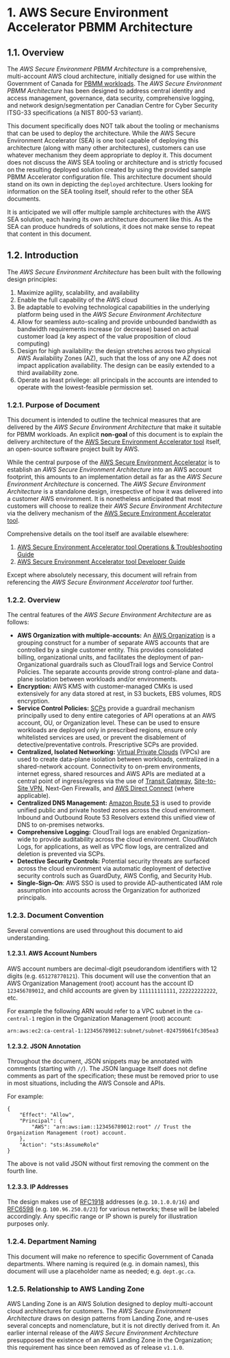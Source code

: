 # 1. AWS Secure Environment Accelerator PBMM Architecture

## 1.1. Overview

The _AWS Secure Environment PBMM Architecture_ is a comprehensive, multi-account AWS cloud architecture, initially designed for use within the Government of Canada for [PBMM workloads][pbmm]. The _AWS Secure Environment PBMM Architecture_ has been designed to address central identity and access management, governance, data security, comprehensive logging, and network design/segmentation per Canadian Centre for Cyber Security ITSG-33 specifications (a NIST 800-53 variant).

This document specifically does NOT talk about the tooling or mechanisms that can be used to deploy the architecture. While the AWS Secure Environment Accelerator (SEA) is one tool capable of deploying this architecture (along with many other architectures), customers can use whatever mechanism they deem appropriate to deploy it. This document does not discuss the AWS SEA tooling or architecture and is strictly focused on the resulting deployed solution created by using the provided sample PBMM Accelerator configuration file. This architecture document should stand on its own in depicting the `deployed` architecture. Users looking for information on the SEA tooling itself, should refer to the other SEA documents.

It is anticipated we will offer multiple sample architectures with the AWS SEA solution, each having its own architecture document like this. As the SEA can produce hundreds of solutions, it does not make sense to repeat that content in this document.

## 1.2. Introduction

The _AWS Secure Environment Architecture_ has been built with the following design principles:

1. Maximize agility, scalability, and availability
2. Enable the full capability of the AWS cloud
3. Be adaptable to evolving technological capabilities in the underlying platform being used in the _AWS Secure Environment Architecture_
4. Allow for seamless auto-scaling and provide unbounded bandwidth as bandwidth requirements increase (or decrease) based on actual customer load (a key aspect of the value proposition of cloud computing)
5. Design for high availability: the design stretches across two physical AWS Availability Zones (AZ), such that the loss of any one AZ does not impact application availability. The design can be easily extended to a third availability zone.
6. Operate as least privilege: all principals in the accounts are intended to operate with the lowest-feasible permission set.

### 1.2.1. Purpose of Document

This document is intended to outline the technical measures that are delivered by the _AWS Secure Environment Architecture_ that make it suitable for PBMM workloads. An explicit **non-goal** of this document is to explain the delivery architecture of the [AWS Secure Environment Accelerator tool][accel_tool] itself, an open-source software project built by AWS.

While the central purpose of the [AWS Secure Environment Accelerator][accel_tool] is to establish an _AWS Secure Environment Architecture_ into an AWS account footprint, this amounts to an implementation detail as far as the _AWS Secure Environment Architecture_ is concerned. The _AWS Secure Environment Architecture_ is a standalone design, irrespective of how it was delivered into a customer AWS environment. It is nonetheless anticipated that most customers will choose to realize their _AWS Secure Environment Architecture_ via the delivery mechanism of the [AWS Secure Environment Accelerator tool][accel_tool].

Comprehensive details on the tool itself are available elsewhere:

1. [AWS Secure Environment Accelerator tool Operations & Troubleshooting Guide][ops_guide]
2. [AWS Secure Environment Accelerator tool Developer Guide][dev_guide]

Except where absolutely necessary, this document will refrain from referencing the _AWS Secure Environment Accelerator tool_ further.

### 1.2.2. Overview

The central features of the _AWS Secure Environment Architecture_ are as follows:

-   **AWS Organization with multiple-accounts:** An [AWS Organization][aws_org] is a grouping construct for a number of separate AWS accounts that are controlled by a single customer entity. This provides consolidated billing, organizational units, and facilitates the deployment of pan-Organizational guardrails such as CloudTrail logs and Service Control Policies. The separate accounts provide strong control-plane and data-plane isolation between workloads and/or environments.
-   **Encryption:** AWS KMS with customer-managed CMKs is used extensively for any data stored at rest, in S3 buckets, EBS volumes, RDS encryption.
-   **Service Control Policies:** [SCPs][aws_scps] provide a guardrail mechanism principally used to deny entire categories of API operations at an AWS account, OU, or Organization level. These can be used to ensure workloads are deployed only in prescribed regions, ensure only whitelisted services are used, or prevent the disablement of detective/preventative controls. Prescriptive SCPs are provided.
-   **Centralized, Isolated Networking:** [Virtual Private Clouds][aws_vpc] (VPCs) are used to create data-plane isolation between workloads, centralized in a shared-network account. Connectivity to on-prem environments, internet egress, shared resources and AWS APIs are mediated at a central point of ingress/egress via the use of [Transit Gateway][aws_tgw], [Site-to-Site VPN][aws_vpn], Next-Gen Firewalls, and [AWS Direct Connect][aws_dc] (where applicable).
-   **Centralized DNS Management:** [Amazon Route 53][aws_r53] is used to provide unified public and private hosted zones across the cloud environment. Inbound and Outbound Route 53 Resolvers extend this unified view of DNS to on-premises networks.
-   **Comprehensive Logging:** CloudTrail logs are enabled Organization-wide to provide auditability across the cloud environment. CloudWatch Logs, for applications, as well as VPC flow logs, are centralized and deletion is prevented via SCPs.
-   **Detective Security Controls:** Potential security threats are surfaced across the cloud environment via automatic deployment of detective security controls such as GuardDuty, AWS Config, and Security Hub.
-   **Single-Sign-On**: AWS SSO is used to provide AD-authenticated IAM role assumption into accounts across the Organization for authorized principals.

### 1.2.3. Document Convention

Several conventions are used throughout this document to aid understanding.

#### 1.2.3.1. AWS Account Numbers

AWS account numbers are decimal-digit pseudorandom identifiers with 12 digits (e.g. `651278770121`). This document will use the convention that an AWS Organization Management (root) account has the account ID `123456789012`, and child accounts are given by `111111111111`, `222222222222`, etc.

For example the following ARN would refer to a VPC subnet in the `ca-central-1` region in the Organization Management (root) account:

    arn:aws:ec2:ca-central-1:123456789012:subnet/subnet-024759b61fc305ea3

#### 1.2.3.2. JSON Annotation

Throughout the document, JSON snippets may be annotated with comments (starting with `//`). The JSON language itself does not define comments as part of the specification; these must be removed prior to use in most situations, including the AWS Console and APIs.

For example:

```jsonc
{
    "Effect": "Allow",
    "Principal": {
        "AWS": "arn:aws:iam::123456789012:root" // Trust the Organization Management (root) account.
    },
    "Action": "sts:AssumeRole"
}
```

The above is not valid JSON without first removing the comment on the fourth line.

#### 1.2.3.3. IP Addresses

The design makes use of [RFC1918][1918] addresses (e.g. `10.1.0.0/16`) and [RFC6598][6598] (e.g. `100.96.250.0/23`) for various networks; these will be labeled accordingly. Any specific range or IP shown is purely for illustration purposes only.

### 1.2.4. Department Naming

This document will make no reference to specific Government of Canada departments. Where naming is required (e.g. in domain names), this document will use a placeholder name as needed; e.g. `dept.gc.ca`.

### 1.2.5. Relationship to AWS Landing Zone

AWS Landing Zone is an AWS Solution designed to deploy multi-account cloud architectures for customers. The _AWS Secure Environment Architecture_ draws on design patterns from Landing Zone, and re-uses several concepts and nomenclature, but it is not directly derived from it. An earlier internal release of the _AWS Secure Environment Architecture_ presupposed the existence of an AWS Landing Zone in the Organization; this requirement has since been removed as of release `v1.1.0`.

[pbmm]: https://www.canada.ca/en/government/system/digital-government/modern-emerging-technologies/cloud-services/government-canada-security-control-profile-cloud-based-it-services.html#toc4
[ops_guide]: https://github.com/aws-samples/aws-secure-environment-accelerator/blob/main/docs/operations/index.md
[dev_guide]: https://github.com/aws-samples/aws-secure-environment-accelerator/blob/main/docs/developer/developer-guide.md
[accel_tool]: https://github.com/aws-samples/aws-secure-environment-accelerator/blob/main/README.md
[aws_org]: https://aws.amazon.com/organizations/
[aws_scps]: https://docs.aws.amazon.com/organizations/latest/userguide/orgs_manage_policies_type-auth.html#orgs_manage_policies_scp
[aws_vpn]: https://docs.aws.amazon.com/vpn/latest/s2svpn/VPC_VPN.html
[aws_dc]: https://aws.amazon.com/directconnect/
[aws_vpc]: https://aws.amazon.com/vpc/
[aws_tgw]: https://aws.amazon.com/transit-gateway/
[aws_r53]: https://aws.amazon.com/route53/
[ssm_endpoints]: https://aws.amazon.com/premiumsupport/knowledge-center/ec2-systems-manager-vpc-endpoints/
[1918]: https://tools.ietf.org/html/rfc1918
[6598]: https://tools.ietf.org/html/rfc6598
[root]: https://docs.aws.amazon.com/general/latest/gr/aws_tasks-that-require-root.html
[iam_flow]: https://docs.aws.amazon.com/IAM/latest/UserGuide/reference_policies_evaluation-logic.html
[scps]: https://docs.aws.amazon.com/organizations/latest/userguide/orgs_manage_policies_scps-about.html
[ct-digest]: https://docs.aws.amazon.com/awscloudtrail/latest/userguide/cloudtrail-log-file-validation-intro.html
[ebs-encryption]: https://docs.aws.amazon.com/AWSEC2/latest/UserGuide/EBSEncryption.html#encryption-by-default
[s3-block]: https://docs.aws.amazon.com/AmazonS3/latest/dev/access-control-block-public-access.html#access-control-block-public-access-options
[flow]: https://docs.aws.amazon.com/vpc/latest/userguide/flow-logs.html
[gd-org]: https://docs.aws.amazon.com/guardduty/latest/ug/guardduty_organizations.html
[config]: https://docs.aws.amazon.com/config/latest/developerguide/WhatIsConfig.html
[config-org]: https://docs.aws.amazon.com/organizations/latest/userguide/services-that-can-integrate-config.html
[found]: https://docs.aws.amazon.com/securityhub/latest/userguide/securityhub-standards-fsbp-controls.html
[pci]: https://docs.aws.amazon.com/securityhub/latest/userguide/securityhub-pci-controls.html
[cis]: https://docs.aws.amazon.com/securityhub/latest/userguide/securityhub-cis-controls.html
[ssm]: https://docs.aws.amazon.com/systems-manager/latest/userguide/session-manager.html

